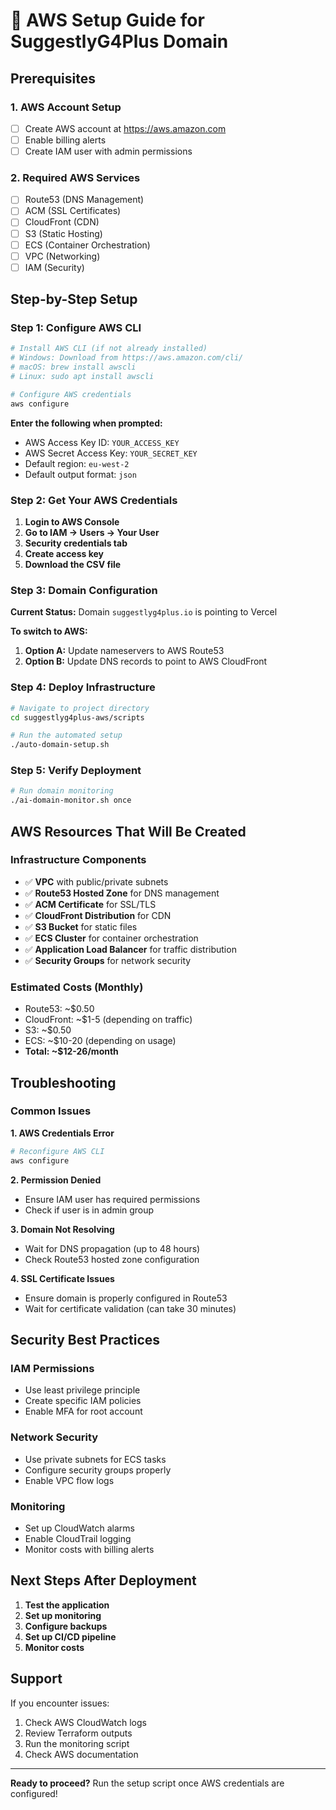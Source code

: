 # 🚀 AWS Setup Guide for SuggestlyG4Plus Domain

## Prerequisites

### 1. AWS Account Setup
- [ ] Create AWS account at https://aws.amazon.com
- [ ] Enable billing alerts
- [ ] Create IAM user with admin permissions

### 2. Required AWS Services
- [ ] Route53 (DNS Management)
- [ ] ACM (SSL Certificates)
- [ ] CloudFront (CDN)
- [ ] S3 (Static Hosting)
- [ ] ECS (Container Orchestration)
- [ ] VPC (Networking)
- [ ] IAM (Security)

## Step-by-Step Setup

### Step 1: Configure AWS CLI

```bash
# Install AWS CLI (if not already installed)
# Windows: Download from https://aws.amazon.com/cli/
# macOS: brew install awscli
# Linux: sudo apt install awscli

# Configure AWS credentials
aws configure
```

**Enter the following when prompted:**
- AWS Access Key ID: `YOUR_ACCESS_KEY`
- AWS Secret Access Key: `YOUR_SECRET_KEY`
- Default region: `eu-west-2`
- Default output format: `json`

### Step 2: Get Your AWS Credentials

1. **Login to AWS Console**
2. **Go to IAM → Users → Your User**
3. **Security credentials tab**
4. **Create access key**
5. **Download the CSV file**

### Step 3: Domain Configuration

**Current Status:** Domain `suggestlyg4plus.io` is pointing to Vercel

**To switch to AWS:**
1. **Option A:** Update nameservers to AWS Route53
2. **Option B:** Update DNS records to point to AWS CloudFront

### Step 4: Deploy Infrastructure

```bash
# Navigate to project directory
cd suggestlyg4plus-aws/scripts

# Run the automated setup
./auto-domain-setup.sh
```

### Step 5: Verify Deployment

```bash
# Run domain monitoring
./ai-domain-monitor.sh once
```

## AWS Resources That Will Be Created

### Infrastructure Components
- ✅ **VPC** with public/private subnets
- ✅ **Route53 Hosted Zone** for DNS management
- ✅ **ACM Certificate** for SSL/TLS
- ✅ **CloudFront Distribution** for CDN
- ✅ **S3 Bucket** for static files
- ✅ **ECS Cluster** for container orchestration
- ✅ **Application Load Balancer** for traffic distribution
- ✅ **Security Groups** for network security

### Estimated Costs (Monthly)
- Route53: ~$0.50
- CloudFront: ~$1-5 (depending on traffic)
- S3: ~$0.50
- ECS: ~$10-20 (depending on usage)
- **Total: ~$12-26/month**

## Troubleshooting

### Common Issues

**1. AWS Credentials Error**
```bash
# Reconfigure AWS CLI
aws configure
```

**2. Permission Denied**
- Ensure IAM user has required permissions
- Check if user is in admin group

**3. Domain Not Resolving**
- Wait for DNS propagation (up to 48 hours)
- Check Route53 hosted zone configuration

**4. SSL Certificate Issues**
- Ensure domain is properly configured in Route53
- Wait for certificate validation (can take 30 minutes)

## Security Best Practices

### IAM Permissions
- Use least privilege principle
- Create specific IAM policies
- Enable MFA for root account

### Network Security
- Use private subnets for ECS tasks
- Configure security groups properly
- Enable VPC flow logs

### Monitoring
- Set up CloudWatch alarms
- Enable CloudTrail logging
- Monitor costs with billing alerts

## Next Steps After Deployment

1. **Test the application**
2. **Set up monitoring**
3. **Configure backups**
4. **Set up CI/CD pipeline**
5. **Monitor costs**

## Support

If you encounter issues:
1. Check AWS CloudWatch logs
2. Review Terraform outputs
3. Run the monitoring script
4. Check AWS documentation

---

**Ready to proceed?** Run the setup script once AWS credentials are configured!
